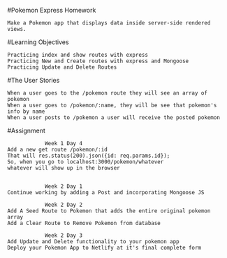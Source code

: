 #Pokemon Express Homework

    Make a Pokemon app that displays data inside server-side rendered views.

#Learning Objectives

    Practicing index and show routes with express
    Practicing New and Create routes with express and Mongoose
    Practicing Update and Delete Routes

#The User Stories

    When a user goes to the /pokemon route they will see an array of pokemon
    When a user goes to /pokemon/:name, they will be see that pokemon's info by name
    When a user posts to /pokemon a user will receive the posted pokemon

#Assignment

                Week 1 Day 4
    Add a new get route /pokemon/:id
    That will res.status(200).json({id: req.params.id});
    So, when you go to localhost:3000/pokemon/whatever
    whatever will show up in the browser


                Week 2 Day 1
    Continue working by adding a Post and incorporating Mongoose JS

                Week 2 Day 2
    Add A Seed Route to Pokemon that adds the entire original pokemon array
    Add a Clear Route to Remove Pokemon from database

                Week 2 Day 3
    Add Update and Delete functionality to your pokemon app
    Deploy your Pokemon App to Netlify at it's final complete form
